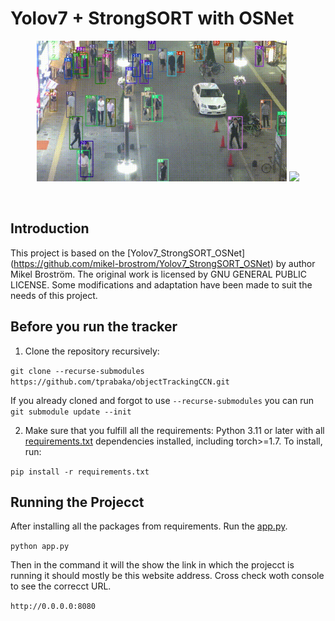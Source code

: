 # Yolov7 + StrongSORT with OSNet





<div align="center">
<p>
<img src="MOT16_eval/track_pedestrians.gif" width="400"/> <img src="MOT16_eval/track_all.gif" width="400"/> 
</p>
<br>  
</div>


## Introduction
This project is based on the [Yolov7_StrongSORT_OSNet] (https://github.com/mikel-brostrom/Yolov7_StrongSORT_OSNet) by author Mikel Broström.
The original work is licensed by GNU GENERAL PUBLIC LICENSE. Some modifications and adaptation have been made to suit the needs of this project.

## Before you run the tracker

1. Clone the repository recursively:

`git clone --recurse-submodules https://github.com/tprabaka/objectTrackingCCN.git`

If you already cloned and forgot to use `--recurse-submodules` you can run `git submodule update --init`

2. Make sure that you fulfill all the requirements: Python 3.11 or later with all [requirements.txt](https://github.com/tprabaka/objectTrackingCCN/blob/main/requirements.txt) dependencies installed, including torch>=1.7. To install, run:

`pip install -r requirements.txt`


## Running the Projecct
After installing all the packages from requirements. Run the [app.py](https://github.com/tprabaka/objectTrackingCCN/blob/main/app.py).

`python app.py`

Then in the command it will the show the link in which the projecct is running it should mostly be this website address. Cross check woth console to see the correcct URL.

`http://0.0.0.0:8080`
